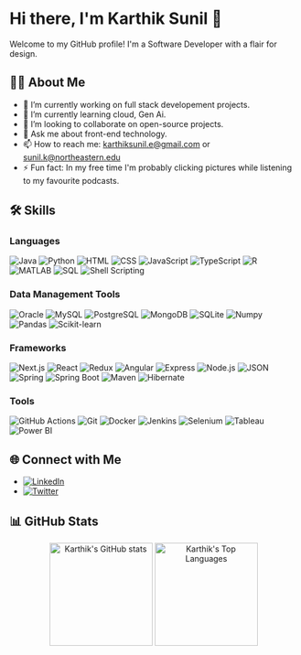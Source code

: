 # Hi there, I'm Karthik Sunil 👋

Welcome to my GitHub profile! I'm a Software Developer with a flair for design. 

## 🧑‍💻 About Me

- 🔭 I’m currently working on full stack developement projects.
- 🌱 I’m currently learning cloud, Gen Ai.
- 👯 I’m looking to collaborate on open-source projects.
- 💬 Ask me about front-end technology.
- 📫 How to reach me: karthiksunil.e@gmail.com or sunil.k@northeastern.edu
- ⚡ Fun fact: In my free time I'm probably clicking pictures while listening to my favourite podcasts.


## 🛠️ Skills

### Languages
 ![Java](https://img.shields.io/badge/-Java-007396?style=for-the-badge&logo=java&logoColor=white)
 ![Python](https://img.shields.io/badge/-Python-3776AB?style=for-the-badge&logo=python&logoColor=white)
 ![HTML](https://img.shields.io/badge/-HTML5-E34F26?style=for-the-badge&logo=html5&logoColor=white)
 ![CSS](https://img.shields.io/badge/-CSS3-1572B6?style=for-the-badge&logo=css3&logoColor=white)
 ![JavaScript](https://img.shields.io/badge/-JavaScript-F7DF1E?style=for-the-badge&logo=javascript&logoColor=black)
 ![TypeScript](https://img.shields.io/badge/-TypeScript-3178C6?style=for-the-badge&logo=typescript&logoColor=white)
 ![R](https://img.shields.io/badge/-R-276DC3?style=for-the-badge&logo=r&logoColor=white)
 ![MATLAB](https://img.shields.io/badge/-MATLAB-0076A8?style=for-the-badge&logo=mathworks&logoColor=white)
 ![SQL](https://img.shields.io/badge/-SQL-4479A1?style=for-the-badge&logo=postgresql&logoColor=white)
 ![Shell Scripting](https://img.shields.io/badge/-Shell_Scripting-4EAA25?style=for-the-badge&logo=gnu-bash&logoColor=white)

### Data Management Tools
 ![Oracle](https://img.shields.io/badge/-Oracle-F80000?style=for-the-badge&logo=oracle&logoColor=white)
 ![MySQL](https://img.shields.io/badge/-MySQL-4479A1?style=for-the-badge&logo=mysql&logoColor=white)
 ![PostgreSQL](https://img.shields.io/badge/-PostgreSQL-336791?style=for-the-badge&logo=postgresql&logoColor=white)
 ![MongoDB](https://img.shields.io/badge/-MongoDB-47A248?style=for-the-badge&logo=mongodb&logoColor=white)
 ![SQLite](https://img.shields.io/badge/-SQLite-003B57?style=for-the-badge&logo=sqlite&logoColor=white)
 ![Numpy](https://img.shields.io/badge/-Numpy-013243?style=for-the-badge&logo=numpy&logoColor=white)
 ![Pandas](https://img.shields.io/badge/-Pandas-150458?style=for-the-badge&logo=pandas&logoColor=white)
 ![Scikit-learn](https://img.shields.io/badge/-Scikit--learn-F7931E?style=for-the-badge&logo=scikit-learn&logoColor=white)

### Frameworks
 ![Next.js](https://img.shields.io/badge/-Next.js-000000?style=for-the-badge&logo=nextdotjs&logoColor=white)
 ![React](https://img.shields.io/badge/-React-61DAFB?style=for-the-badge&logo=react&logoColor=white)
 ![Redux](https://img.shields.io/badge/-Redux-764ABC?style=for-the-badge&logo=redux&logoColor=white)
 ![Angular](https://img.shields.io/badge/-Angular-DD0031?style=for-the-badge&logo=angular&logoColor=white)
 ![Express](https://img.shields.io/badge/-Express-000000?style=for-the-badge&logo=express&logoColor=white)
 ![Node.js](https://img.shields.io/badge/-Node.js-339933?style=for-the-badge&logo=nodedotjs&logoColor=white)
 ![JSON](https://img.shields.io/badge/-JSON-000000?style=for-the-badge&logo=json&logoColor=white)
 ![Spring](https://img.shields.io/badge/-Spring-6DB33F?style=for-the-badge&logo=spring&logoColor=white)
 ![Spring Boot](https://img.shields.io/badge/-Spring%20Boot-6DB33F?style=for-the-badge&logo=spring-boot&logoColor=white)
 ![Maven](https://img.shields.io/badge/-Maven-C71A36?style=for-the-badge&logo=apache-maven&logoColor=white)
 ![Hibernate](https://img.shields.io/badge/-Hibernate-59666C?style=for-the-badge&logo=hibernate&logoColor=white)

### Tools
 ![GitHub Actions](https://img.shields.io/badge/-GitHub%20Actions-2088FF?style=for-the-badge&logo=github-actions&logoColor=white)
 ![Git](https://img.shields.io/badge/-Git-F05032?style=for-the-badge&logo=git&logoColor=white)
 ![Docker](https://img.shields.io/badge/-Docker-2496ED?style=for-the-badge&logo=docker&logoColor=white)
 ![Jenkins](https://img.shields.io/badge/-Jenkins-D24939?style=for-the-badge&logo=jenkins&logoColor=white)
 ![Selenium](https://img.shields.io/badge/-Selenium-43B02A?style=for-the-badge&logo=selenium&logoColor=white)
 ![Tableau](https://img.shields.io/badge/-Tableau-E97627?style=for-the-badge&logo=tableau&logoColor=white)
 ![Power BI](https://img.shields.io/badge/-Power%20BI-F2C811?style=for-the-badge&logo=power-bi&logoColor=white)

## 🌐 Connect with Me
- [![LinkedIn](https://img.shields.io/badge/-LinkedIn-0077B5?style=for-the-badge&logo=LinkedIn&logoColor=white)](https://www.linkedin.com/in/karthik-sunil/)
- [![Twitter](https://img.shields.io/badge/-Twitter-1DA1F2?style=for-the-badge&logo=Twitter&logoColor=white)](https://x.com/whykarthik_)

## 📊 GitHub Stats

<div align="center">
  <img height="180em" src="https://github-readme-stats.vercel.app/api?username=karthiksneu&show_icons=true&theme=tokyonight&count_private=true" alt="Karthik's GitHub stats"/>
  <img height="180em" src="https://github-readme-stats.vercel.app/api/top-langs/?username=karthiksneu&layout=compact&theme=tokyonight" alt="Karthik's Top Languages"/>
</div>
